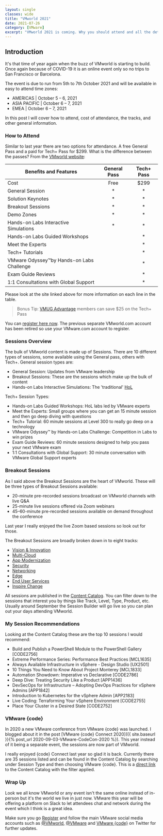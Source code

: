 ```yaml
---
layout: single
classes: wide
title: "VMworld 2021"
date: 2021-07-26
category: [VMware]
excerpt: "VMworld 2021 is coming. Why you should attend and all the details"
---
```

## Introduction

It's that time of year again when the buzz of VMworld is starting to build. Once again because of COVID-19 it is an online event only so no trips to San Francisco or Barcelona.

The event is due to run from 5th to 7th October 2021 and will be available in easy to attend time zones:

* AMERICAS |  October 5 – 6, 2021
* ASIA PACIFIC | October 6 – 7, 2021
* EMEA | October 6 – 7,  2021

In this post I will cover how to attend, cost of attendance, the tracks, and other general information.

### How to Attend

Similar to last year there are two options for attendance. A free General Pass and a paid for Tech+ Pass for \$299. What is the difference between the passes? From the [VMworld website](https://www.vmware.com/vmworld/en/pricing-2021.html):

| Benefits and Features | General Pass | Tech+ Pass |
| --- | :---: | :---: |
| Cost | Free | \$299 |
| General Session | * | * |
| Solution Keynotes | * | * |
| Breakout Sessions | * | * |
| Demo Zones | * | * |
| Hands-on Labs Interactive Simulations | * | * |
| Hands-on Labs Guided Workshops |   | * |
| Meet the Experts |   | * |
| Tech+ Tutorials |   | * |
| VMware Odyssey™by Hands-on Labs Challenge |   | * |
| Exam Guide Reviews |   | * |
| 1:1 Consultations with Global Support |   | * |

Please look at the site linked above for more information on each line in the table.

> Bonus Tip: [VMUG Advantage](https://www.vmug.com/membership/vmug-advantage-membership) members can save \$25 on the Tech+ Pass

You can [register here now](https://event.vmware.com/flow/vmware/vmworld2021/reg). The previous separate VMworld.com account has been retired so use your VMware.com account to register.

### Sessions Overview

The bulk of VMworld content is made up of Sessions. There are 10 different types of sessions, some available using the General pass, others with Tech+. General session types are:

* General Session: Updates from VMware leadership
* Breakout Sessions: These are the sessions which make up the bulk of content
* Hands-on Labs Interactive Simulations: The 'traditional' [HoL](https://hol.vmware.com/)

Tech+ Session Types:

* Hands-on Labs Guided Workshops: HoL labs led by VMware experts
* Meet the Experts: Small groups where you can get an 15 minute session and then go deep diving with questions
* Tech+ Tutorial: 60 minute sessions at Level 300 to really go deep on a technology
* VMware Odyssey™ by Hands-on Labs Challenge: Competition in Labs to win prizes
* Exam Guide Reviews: 60 minute sessions designed to help you pass your next VMware exam
* 1:1 Consultations with Global Support: 30 minute conversation with VMware Global Support experts

### Breakout Sessions

As I said above the Breakout Sessions are the heart of VMworld. These will be three types of Breakout Sessions available:

* 20-minute pre-recorded sessions broadcast on VMworld channels with live Q&A
* 25-minute live sessions offered via Zoom webinars
* 45–60-minute pre-recorded sessions available on demand throughout the conference

Last year I really enjoyed the live Zoom based sessions so look out for those.

The Breakout Sessions are broadly broken down in to eight tracks:

* [Vision & Innovation](https://www.vmware.com/vmworld/en/tracks/vision-innovation.html)
* [Multi-Cloud](https://www.vmware.com/vmworld/en/tracks/multi-cloud.html)
* [App Modernization](https://www.vmware.com/vmworld/en/tracks/app-modernization.html)
* [Security](https://www.vmware.com/vmworld/en/tracks/security.html)
* [Networking](https://www.vmware.com/vmworld/en/tracks/networking.html)
* [Edge](https://www.vmware.com/vmworld/en/tracks/edge.html)
* [End User Services](https://www.vmware.com/vmworld/en/tracks/end-user-services.html)
* [Inspire Change](https://www.vmware.com/vmworld/en/tracks/inspiring-change.html)

All sessions are published in the [Content Catalog](https://myevents.vmware.com/widget/vmware/vmworld2021/catalog). You can filter down to the sessions that interest you by things like Track, Level, Type, Product, etc. Usually around September the Session Builder will go live so you can plan out your days attending VMworld.

### My Session Recommendations

Looking at the Content Catalog these are the top 10 sessions I would recommend:

* Build and Publish a PowerShell Module to the PowerShell Gallery [CODE2756]
* Extreme Performance Series: Performance Best Practices [MCL1635]
* Always Available Infrastructure in vSphere - Design Studio [UX2501]
* 10 Things You Need to Know About Project Monterey [MCL1833]
* Automation Showdown: Imperative vs Declarative [CODE2786]
* Deep Dive: Treating Security Like a Product [APP1436]
* DevSecOps for Infrastructure – Adopting DevOps Practices for vSphere Admins [APP1842]
* Introduction to Kubernetes for the vSphere Admin [APP2183]
* Live Coding: Terraforming Your vSphere Environment [CODE2755]
* Place Your Cluster in a Desired State [CODE2752]

### VMware {code}

In 2020 a new VMware conference from VMware {code} was launched. I blogged about it in the post [VMware {code} Connect 2020]({{ site.baseurl }}{% post_url 2020-09-03-VMware-CodeCon-2020 %}). This year instead of it being a separate event, the sessions are now part of VMworld.

I really enjoyed {code} Connect last year so glad it is back. Currently there are 35 sessions listed and can be found in the Content Catalog by searching under Session Type and then choosing VMware {code}. This is a [direct link](https://myevents.vmware.com/widget/vmware/vmworld2021/catalog?search.passtype=15931978752250014Azc&search.sessiontype=15295276596790010ww1&search=) to the Content Catalog with the filter applied.

### Wrap Up

Look we all know VMworld or any event isn't the same online instead of in-person but it's the world we live in just now. VMware this year will be offering a platform on Slack to let attendees chat and network during the event which I think is a great idea.

Make sure you go [Register](https://event.vmware.com/flow/vmware/vmworld2021/reg) and follow the main VMware social media accounts such as [@VMworld](https://twitter.com/VMworld), [@VMware](https://twitter.com/VMware) and [VMware {code}](https://twitter.com/vmwarecode) on Twitter for further updates.
